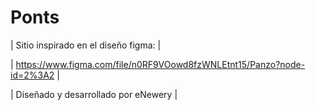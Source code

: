 # Ponts
 | Sitio inspirado en el diseño figma: |
 
 | https://www.figma.com/file/n0RF9VOowd8fzWNLEtnt15/Panzo?node-id=2%3A2 |
 
 | Diseñado y desarrollado por eNewery |
